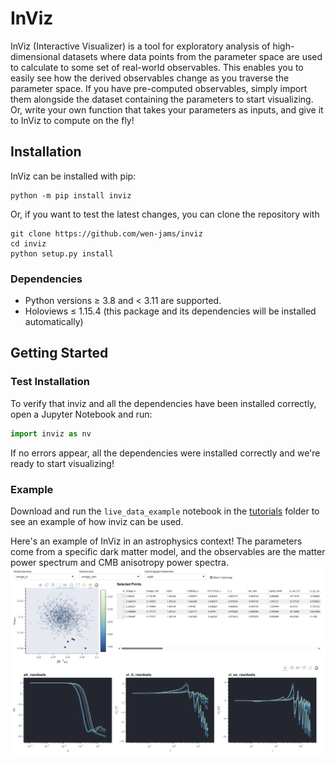 # InViz

InViz (Interactive Visualizer) is a tool for exploratory analysis of high-dimensional datasets where data points from the parameter space are used to calculate to some set of real-world observables. This enables you to easily see how the derived observables change as you traverse the parameter space. If you have pre-computed observables, simply import them alongside the  dataset containing the parameters to start visualizing. Or, write your own function that takes your parameters as inputs, and give it to InViz to compute on the fly!

## Installation
InViz can be installed with pip:

    python -m pip install inviz

Or, if you want to test the latest changes, you can clone the repository with
    
    git clone https://github.com/wen-jams/inviz
    cd inviz
    python setup.py install

### Dependencies
- Python versions $\geq$ 3.8 and $<$ 3.11 are supported.
- Holoviews $\leq$ 1.15.4 (this package and its dependencies will be installed automatically)

## Getting Started

### Test Installation
To verify that inviz and all the dependencies have been installed correctly, open a Jupyter Notebook and run:
```python
import inviz as nv
```
If no errors appear, all the dependencies were installed correctly and we're ready to start visualizing!

### Example
Download and run the `live_data_example` notebook in the [tutorials](tutorials) folder to see an example of how inviz can be used.

Here's an example of InViz in an astrophysics context! The parameters come from a specific dark matter model, and the observables are the matter power spectrum and CMB anisotropy power spectra.
![example output](images/example2.png)